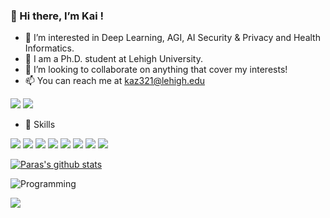 ### 👋 Hi there, I’m Kai !

- 👀 I’m interested in Deep Learning, AGI, AI Security & Privacy and Health Informatics.
- 🌱 I am a Ph.D. student at Lehigh University.
- 👯 I’m looking to collaborate on anything that cover my interests!
- 📫 You can reach me at [kaz321@lehigh.edu](kaz321@lehigh.edu)


<a href="https://www.linkedin.com/in/kai-zhang-lehigh/"><img src="https://img.shields.io/badge/LinkedIn-0077B5?style=for-the-badge&logo=linkedin&logoColor=white"></a> <a href="https://scholar.google.com/citations?user=XL1iKSEAAAAJ&hl=en"><img src="https://a11ybadges.com/badge?logo=googlescholar"></a> 
<!---
<a href="https://twitter.com/psavnani?lang=en"><img src="https://img.shields.io/badge/Twitter-1DA1F2?style=for-the-badge&logo=twitter&logoColor=white"></a> <a href="https://www.researchgate.net/scientific-contributions/Paras-S-Savnani-2173763454"><img src="https://img.shields.io/badge/Research_Gate-00CCBB.svg?&style=for-the-badge&logo=ResearchGate&logoColor=white"></a> 
-->
- :rocket: Skills

<img src="https://img.shields.io/badge/Python-3776AB?style=for-the-badge&logo=python&logoColor=white"> <img src="https://img.shields.io/badge/C-00599C?style=for-the-badge&logo=c&logoColor=white"> <img src="https://img.shields.io/badge/C%2B%2B-00599C?style=for-the-badge&logo=c%2B%2B&logoColor=white"> <img src="https://img.shields.io/badge/TensorFlow-FF6F00?style=for-the-badge&logo=TensorFlow&logoColor=white"> <img src="https://img.shields.io/badge/PyTorch-EE4C2C?style=for-the-badge&logo=PyTorch&logoColor=white"> <img src="https://img.shields.io/badge/Keras-D00000?style=for-the-badge&logo=Keras&logoColor=white"> <img src="https://img.shields.io/badge/Numpy-777BB4?style=for-the-badge&logo=numpy&logoColor=white"> <img src="https://img.shields.io/badge/scikit_learn-F7931E?style=for-the-badge&logo=scikit-learn&logoColor=white">


[![Paras's github stats](https://github-readme-stats.vercel.app/api?username=taokz&show_icons=true&theme=radical)](https://github.com/anuraghazra/github-readme-stats) 


![Programming](programming.gif)

![](https://komarev.com/ghpvc/?username=taokz&color=blue)
<!---
taokz/taokz is a ✨ special ✨ repository because its `README.md` (this file) appears on your GitHub profile.
You can click the Preview link to take a look at your changes.
--->
